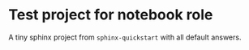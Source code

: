 # Test project for notebook role

A tiny sphinx project from ``sphinx-quickstart`` with all default answers.
